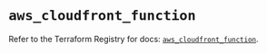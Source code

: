 # `aws_cloudfront_function`

Refer to the Terraform Registry for docs: [`aws_cloudfront_function`](https://registry.terraform.io/providers/hashicorp/aws/5.88.0/docs/resources/cloudfront_function).
